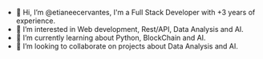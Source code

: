 - 👋 Hi, I’m @etianeecervantes, I'm a Full Stack Developer with +3 years of experience.
- 👀 I’m interested in Web development, Rest/API, Data Analysis and AI.
- 🌱 I’m currently learning about Python, BlockChain and AI.
- 💞️ I’m looking to collaborate on projects about Data Analysis and AI.

<!---
etianeecervantes/etianeecervantes is a ✨ special ✨ repository because its `README.md` (this file) appears on your GitHub profile.
You can click the Preview link to take a look at your changes.
--->
